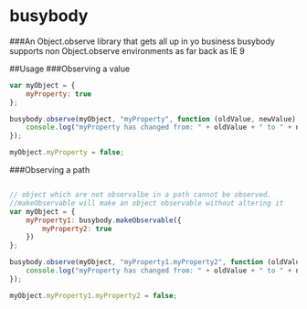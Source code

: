 # busybody
###An Object.observe library that gets all up in yo business
busybody supports non Object.observe environments as far back as IE 9

##Usage
###Observing a value
```javascript
var myObject = {
	myProperty: true
};

busybody.observe(myObject, "myProperty", function (oldValue, newValue) {
	console.log("myProperty has changed from: " + oldValue + " to " + newValue + ".")
});

myObject.myProperty = false;
```

###Observing a path
```javascript

// object which are not observalbe in a path cannot be observed.
//makeObservable will make an object observable without altering it
var myObject = {
	myProperty1: busybody.makeObservable({
		myProperty2: true
	})
};

busybody.observe(myObject, "myProperty1.myProperty2", function (oldValue, newValue) {
	console.log("myProperty has changed from: " + oldValue + " to " + newValue + ".")
});

myObject.myProperty1.myProperty2 = false;
```